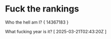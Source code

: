 # Fuck the rankings

Who the hell am I?
{ 14367183 }

What fucking year is it?
[ 2025-03-21T02:43:20Z ]
